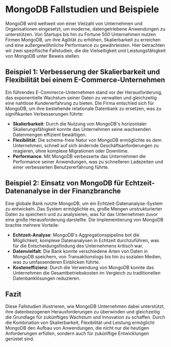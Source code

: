 # MongoDB Fallstudien und Beispiele

MongoDB wird weltweit von einer Vielzahl von Unternehmen und Organisationen eingesetzt, um moderne, datengetriebene Anwendungen zu unterstützen. Von Startups bis hin zu Fortune 500 Unternehmen nutzen Firmen MongoDB, um ihre Agilität zu erhöhen, Skalierbarkeit zu erreichen und eine außergewöhnliche Performance zu gewährleisten. Hier betrachten wir zwei spezifische Fallstudien, die die Vielseitigkeit und Leistungsfähigkeit von MongoDB unter Beweis stellen.

## Beispiel 1: Verbesserung der Skalierbarkeit und Flexibilität bei einem E-Commerce-Unternehmen

Ein führendes E-Commerce-Unternehmen stand vor der Herausforderung, das exponentielle Wachstum seiner Daten zu verwalten und gleichzeitig eine nahtlose Kundenerfahrung zu bieten. Die Firma entschied sich für MongoDB, um ihre bestehende relationale Datenbank zu ersetzen, was zu signifikanten Verbesserungen führte:

- **Skalierbarkeit**: Durch die Nutzung von MongoDB's horizontaler Skalierungsfähigkeit konnte das Unternehmen seine wachsenden Datenmengen effizient bewältigen.
- **Flexibilität**: Die schema-freie Natur von MongoDB ermöglichte es dem Unternehmen, schnell auf sich ändernde Geschäftsanforderungen zu reagieren, ohne komplexe Migrationen oder Downtime.
- **Performance**: Mit MongoDB verbesserte das Unternehmen die Performance seiner Anwendungen, was zu schnelleren Ladezeiten und einer verbesserten Benutzererfahrung führte.

## Beispiel 2: Einsatz von MongoDB für Echtzeit-Datenanalyse in der Finanzbranche

Eine globale Bank nutzte MongoDB, um ein Echtzeit-Datenanalyse-System zu entwickeln. Das System ermöglichte es, große Mengen unstrukturierter Daten zu speichern und zu analysieren, was für das Unternehmen zuvor eine große Herausforderung darstellte. Die Implementierung von MongoDB brachte mehrere Vorteile:

- **Echtzeit-Analyse**: MongoDB's Aggregationspipeline bot die Möglichkeit, komplexe Datenanalysen in Echtzeit durchzuführen, was für die Entscheidungsfindung des Unternehmens kritisch war.
- **Datenvielfalt**: Die Bank konnte verschiedene Arten von Daten in MongoDB speichern, von Transaktionslogs bis hin zu sozialen Medien, was zu umfassenderen Einblicken führte.
- **Kosteneffizienz**: Durch die Verwendung von MongoDB konnte das Unternehmen die Gesamtbetriebskosten im Vergleich zu traditionellen Datenbanklösungen reduzieren.

## Fazit

Diese Fallstudien illustrieren, wie MongoDB Unternehmen dabei unterstützt, ihre datenbezogenen Herausforderungen zu überwinden und gleichzeitig die Grundlage für zukünftiges Wachstum und Innovation zu schaffen. Durch die Kombination von Skalierbarkeit, Flexibilität und Leistung ermöglicht MongoDB den Aufbau von Anwendungen, die nicht nur die heutigen Anforderungen erfüllen, sondern auch für zukünftige Entwicklungen gerüstet sind.

